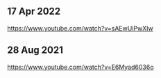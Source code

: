 ## 17 Apr 2022
https://www.youtube.com/watch?v=sAEwUiPwXIw

## 28 Aug  2021
https://www.youtube.com/watch?v=E6Myad6036o